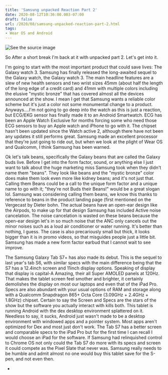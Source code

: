 ```yaml
---
title: 'Samsung unpacked Reaction Part 2'
date: 2020-08-12T10:36:00.003-07:00
draft: false
url: /2020/08/samsung-unpacked-reaction-part-2.html
tags: 
- Wear OS and Android
---
```


![See the source image](https://t3n9sm.c2.acecdn.net/wp-content/uploads/2020/08/Samsunggalaydevices2020.jpg)

  

So After a short break I'm back at it with unpacked part 2. Let's get into it.

  

I'm going to start with the most important product that could save lives: The Galaxy watch 3. Samsung has finally released the long-awaited sequel to the Galaxy watch, the Galaxy watch 3. The main headline features are a slew of new health sensors and two wrist sizes 45mm (about half the length of the long edge of a credit card) and 41mm with multiple colors including the elusive "mystic bronze" that has covered almost all the devices announced at the show. I mean I get that Samsung wants a reliable color scheme but it's just a color not some monumental change to a product. Anyways....I'm not going to go deep into the watch as this is just a reaction, but ECG/EKG sensor has finally made it to an Android Smartwatch. ECG has been an Apple Watch Exclusive for months forcing some who need those ECG sensors to buy an Apple watch and iPhone to go with it. The chipset hasn't been updated since the Watch active 2, although there have not been any updates it still performs great. Samsung made an excellent processor that they're just going to ride out, but when we look at the plight of Wear OS and Qualcomm, I think Samsung has been warned. 

  

  

Ok let's talk beans, specifically the Galaxy beans that are called the Galaxy buds live. Before I get into the form factor, sound, or anything else I just want to talk about the huge marketing miss Samsung took when they didn't name them "beans". They look like beans and the "mystic bronze" color does make them look even more like kidney beans; and it's not just that. Calling them Beans could be a call to the unique form factor and a unique name to go with it; "they're not Buds their Beans!" would be a great slogan lol. Samsung was considering calling them beans, we know this thanks to reference to beans in the product landing page (first mentioned on the Vergecast by Dieter bohn. The actual beans have an open-ear design like the Airpods, to make up for that design Samsung has included Active noise cancelation. The noise cancelation is wasted on these beans because the open-ear design let's in so much noise that the ANC only cancels out the minor noises such as a loud air conditioner or water running. It's better than nothing, I guess. The case is also precariously small but thick, it looks bigger than it is in promo videos, so that misguides people just a little bit. Samsung has made a new form factor earbud that I cannot wait to see improve. 

  

  

The Samsung Galaxy Tab S7+ has also made its debut. This is the sequel to last year's tab S6, with similar specs with the main difference being that the S7 has a 12.4inch screen and 11inch display options. Speaking of display that display is capital-A Amazing, their all Super AMOLED panels at 120Hz. That makes the tablet screen feel smother and brighter, it certainly demolishes the display on most our laptops and even that of the iPad Pro. Specs are also abundant with your usual options of RAM and storage along with a Qualcomm Snapdragon 865+ Octa Core (3.09GHz + 2.4GHz + 1.8GHz) chipset. Certain to say the Screen and Specs are the stars of the show but the software you actually interact with kills both. This tablet is running Android with the dex desktop environment splattered on it. Needless to say, it sucks, Android just wasn't made to be a desktop environment with windowed apps and a pointer system. Most apps aren't optimized for Dex and most just don't work. The Tab S7 has a better screen and comparable specs to the iPad Pro but for the first time I can recall I would choose an iPad for the software. If Samsung had relinquished control to Chrome OS not only could the Tab S7 do more with its specs and screen it could compete as the Pixel Slate that never was. Samsung really needs to be humble and admit almost no one would buy this tablet save for the S-pen, and not even then.  

*